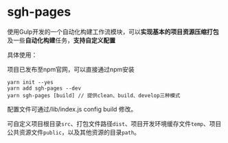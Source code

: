 # sgh-pages

使用Gulp开发的一个自动化构建工作流模块，可以**实现基本的项目资源压缩打包**及一些**自动化构建**任务，**支持自定义配置**

具体使用：

项目已发布至npm官网，可以直接通过npm安装

```
yarn init --yes
yarn add sgh-pages --dev
yarn sgh-pages [build] // 提供clean、build、develop三种模式 
```

配置文件可通过/lib/index.js config build 修改。

可自定义项目根目录`src`、打包文件路径`dist`、项目开发环境缓存文件`temp`、项目公共资源文件`public`，以及其他资源的目录`path`。

